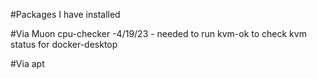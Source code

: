 #Packages I have installed

#Via Muon
cpu-checker -4/19/23 - needed to run kvm-ok to check kvm status for docker-desktop 

#Via apt